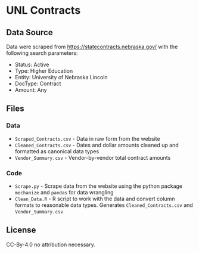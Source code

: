 # UNL Contracts

## Data Source

Data were scraped from https://statecontracts.nebraska.gov/ with the following search parameters:

- Status: Active
- Type: Higher Education
- Entity: University of Nebraska Lincoln
- DocType: Contract
- Amount: Any

## Files

### Data

- `Scraped_Contracts.csv` - Data in raw form from the website
- `Cleaned_Contracts.csv` - Dates and dollar amounts cleaned up and formatted as canonical data types
- `Vendor_Summary.csv` - Vendor-by-vendor total contract amounts

### Code

- `Scrape.py` - Scrape data from the website using the python package `mechanize` and `pandas` for data wrangling
- `Clean_Data.R` - R script to work with the data and convert column formats to reasonable data types. Generates `Cleaned_Contracts.csv` and `Vendor_Summary.csv`

## License

CC-By-4.0 no attribution necessary.

